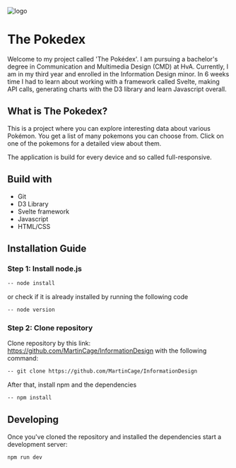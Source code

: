 ![logo](https://github.com/MartinCage/InformationDesign/assets/118127943/15c52dcb-ecbb-4150-b24e-54cece4daafe)

# The Pokedex
Welcome to my project called 'The Pokédex'. I am pursuing a bachelor's degree in Communication and Multimedia Design (CMD) at HvA. Currently, I am in my third year and enrolled in the Information Design minor. In 6 weeks time I had to learn about working with a framework called Svelte, making API calls, generating charts with the D3 library and learn Javascript overall.

## What is The Pokedex?
This is a project where you can explore interesting data about various Pokémon. You get a list of many pokemons you can choose from. Click on one of the pokemons for a detailed view about them.

The application is build for every device and so called full-responsive.

## Build with
- Git
- D3 Library
- Svelte framework
- Javascript
- HTML/CSS

## Installation Guide

### Step 1: Install node.js

```bash
-- node install
```
or check if it is already installed by running the following code

```bash
-- node version
```
### Step 2: Clone repository
Clone repository by this link: https://github.com/MartinCage/InformationDesign with the following command:
```bash
-- git clone https://github.com/MartinCage/InformationDesign
```

After that, install npm and the dependencies
```bash
-- npm install
```

## Developing

Once you've cloned the repository and installed the dependencies start a development server:

```bash
npm run dev
